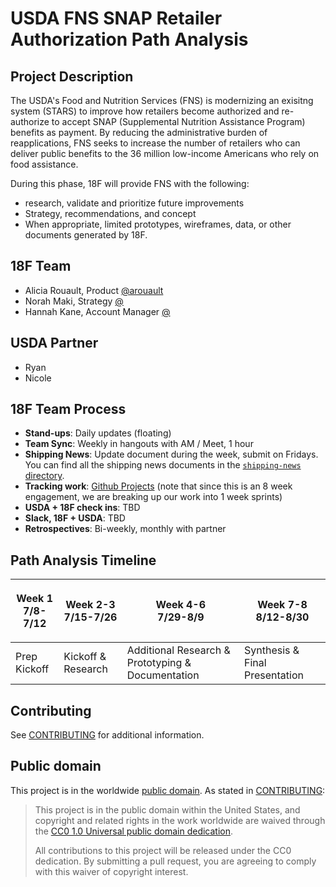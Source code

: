 # USDA FNS SNAP Retailer Authorization Path Analysis

## Project Description

The USDA's Food and Nutrition Services (FNS) is modernizing an exisitng system (STARS) to improve how retailers become authorized and re-authorize to accept SNAP (Supplemental Nutrition Assistance Program) benefits as payment. By reducing the administrative burden of reapplications, FNS seeks to increase the number of retailers who can deliver public benefits to the 36 million low-income Americans who rely on food assistance. 

During this phase, 18F will provide FNS with the following:

- research, validate and prioritize future improvements 
- Strategy, recommendations, and concept
- When appropriate, limited prototypes, wireframes, data, or other documents generated by 18F.


## 18F Team

- Alicia Rouault, Product [@arouault](https://github.com/arouault)
- Norah Maki, Strategy [@](https://github.com/)
- Hannah Kane, Account Manager [@](https://github.com/)

## USDA Partner
- Ryan 
- Nicole 


## 18F Team Process

- **Stand-ups**: Daily updates (floating) 
- **Team Sync**: Weekly in hangouts with AM / Meet, 1 hour
- **Shipping News**: Update document during the week, submit on Fridays. You can
  find all the shipping news documents in the [`shipping-news`
  directory](./shipping-news).
- **Tracking work**: [Github Projects](https://github.com/18F/SNAP-Retailer-Authorization/projects) (note that since this is an 8 week engagement, we are breaking up our work into 1 week sprints)
- **USDA + 18F check ins**: TBD
- **Slack, 18F + USDA**: TBD
- **Retrospectives**: Bi-weekly, monthly with partner

[slack-channel]: https://gsa-tts.slack.com/hs-snap-retailers

## Path Analysis Timeline

| <p align=center> Week 1 <br> 7/8-7/12 </p> | <p align=center> Week 2-3 <br> 7/15-7/26 </p> | <p align=center> Week 4-6 <br> 7/29-8/9 </p> | <p align=center> Week 7-8 <br> 8/12-8/30 </p> |
| ------ | -------- | -------- | -------- |
| Prep Kickoff | Kickoff & Research | Additional Research & Prototyping & Documentation | Synthesis & Final Presentation |


## Contributing

See [CONTRIBUTING](CONTRIBUTING.md) for additional information.

## Public domain

This project is in the worldwide [public domain](LICENSE.md). As stated in [CONTRIBUTING](CONTRIBUTING.md):

> This project is in the public domain within the United States, and copyright
> and related rights in the work worldwide are waived through the [CC0 1.0
> Universal public domain dedication](https://creativecommons.org/publicdomain/zero/1.0/).
>
> All contributions to this project will be released under the CC0 dedication.
> By submitting a pull request, you are agreeing to comply with this waiver of
> copyright interest.
